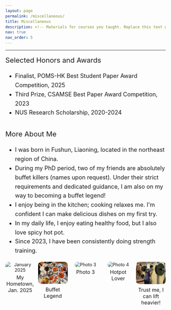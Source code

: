 ```yaml
---
layout: page
permalink: /miscellaneous/
title: Miscellaneous
description: <!-- Materials for courses you taught. Replace this text with your description. -->
nav: true
nav_order: 5
---
```


---

<div style="font-size: 18px; line-height: 1.6;">
  <div style="font-size: 22px;  margin-bottom: 10px;">
    Selected Honors and Awards
  </div>
  <div>
    <ul>
      <li>Finalist, POMS-HK Best Student Paper Award Competition, 2025</li>
      <li>Third Prize, CSAMSE Best Paper Award Competition, 2023</li>
      <li>NUS Research Scholarship, 2020-2024</li>
    </ul>
  </div>
</div>

<br/>

<div style="font-size: 18px; line-height: 1.6;">
  <div style="font-size: 22px;  margin-bottom: 10px;">
     More About Me
  </div>
  <div>
    <ul>
      <li>I was born in Fushun, Liaoning, located in the northeast region of China.</li>
      <li>During my PhD period, two of my friends are absolutely buffet killers (names upon request). Under their strict requirements and dedicated guidance, I am also on my way to becoming a buffet legend!</li>
      <li> I enjoy being in the kitchen; cooking relaxes me. I'm confident I can make delicious dishes on my first try.</li>
      <li> In my daily life, I enjoy eating healthy food, but I also love spicy hot pot.</li>
      <li> Since 2023, I have been consistently doing strength training.</li>
    </ul>
  </div>
</div>

  
<div style="display: flex; justify-content: space-between; align-items: flex-start; gap: 10px; margin-top: 20px;">
  <!-- 第一张图片 -->
  <div style="text-align: center; flex: 1;">
    <img src="../assets/img/liaoning.jpg" alt="January 2025" style="width: 100%; border-radius: 10px;" />
    <p style="margin-top: 5px; font-size: 16px;">My Hometown, Jan. 2025</p>
  </div>
  
  <!-- 第二张图片 -->
  <div style="text-align: center; flex: 1;">
    <img src="../assets/img/buffet.jpg" alt="Buffet Legend" style="width: 100%; border-radius: 10px;" />
    <p style="margin-top: 5px; font-size: 16px;">Buffet Legend</p>
  </div>
  
  <!-- 第三张图片 -->
  <div style="text-align: center; flex: 1;">
    <img src="../assets/img/1.jpg" alt="Photo 3" style="width: 100%; border-radius: 10px;" />
    <p style="margin-top: 5px; font-size: 16px;">Photo 3</p>
  </div>
  
  <!-- 第四张图片 -->
  <div style="text-align: center; flex: 1;">
    <img src="../assets/img/hotpot.jpg" alt="Photo 4" style="width: 100%; border-radius: 10px;" />
    <p style="margin-top: 5px; font-size: 16px;">Hotpot Lover</p>
  </div>
  
  <!-- 第五张图片 -->
  <div style="text-align: center; flex: 1;">
    <img src="../assets/img/gym.jpg" alt="Photo 5" style="width: 100%; border-radius: 10px;" />
    <p style="margin-top: 5px; font-size: 16px;">Trust me, I can lift heavier!</p>
  </div>
</div>


<!--
<div style="display: flex; justify-content: space-between; align-items: center; gap: 10px; margin-top: 20px;">
    <img src="../assets/img/liaoning.jpg" alt="January 2025" style="width: 18%; border-radius: 10px;" />
    <img src="../assets/img/buffet.jpg" alt="Buffet Legend" style="width: 18%; border-radius: 10px;" />
    <img src="../assets/img/1.jpg" alt="Photo 3" style="width: 18%; border-radius: 10px;" />
    <img src="../assets/img/hotpot.jpg" alt="Photo 4" style="width: 18%; border-radius: 10px;" />
    <img src="../assets/img/gym.jpg" alt="Photo 5" style="width: 18%; border-radius: 10px;" />
  </div>
  

<br/>

- I was born in Fushun, Liaoning, located in the northeast region of China.
- During my PhD period, two of my friends are absolutely buffet killers (names upon request). Under their strict requirements and dedicated guidance, I am also on my way to becoming a buffet legend!
- I enjoy being in the kitchen; cooking relaxes me. I'm confident I can make delicious dishes on my first try.
- In my daily life, I enjoy eating healthy food, but I also love spicy hot pot.
- Since 2023, I have been consistently doing strength training (although there are still no very obvious signs of it yet...).

-->

<!--
<br/>

- I was born in Fushun, Liaoning, located in the northeast region of China.
- During my PhD period, two of my friends are absolutely buffet killers (names upon request). Under their strict requirements and dedicated guidance, I am also on my way to becoming a buffet legend!
- I enjoy being in the kitchen; cooking relaxes me. I'm confident I can make delicious dishes on my first try.
- In my daily life, I enjoy eating healthy food, but I also love spicy hot pot.
- Since 2023, I have been consistently doing strength training (although there are still no very obvious signs of it yet...).

-->
